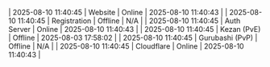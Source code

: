 | 2025-08-10 11:40:45 | Website | Online | 2025-08-10 11:40:43 |
| 2025-08-10 11:40:45 | Registration | Offline | N/A |
| 2025-08-10 11:40:45 | Auth Server | Online | 2025-08-10 11:40:43 |
| 2025-08-10 11:40:45 | Kezan (PvE) | Offline | 2025-08-03 17:58:02 |
| 2025-08-10 11:40:45 | Gurubashi (PvP) | Offline | N/A |
| 2025-08-10 11:40:45 | Cloudflare | Online | 2025-08-10 11:40:43 |
